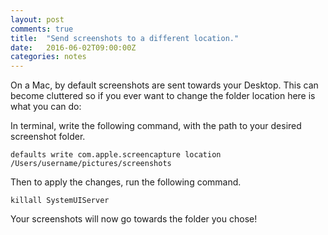 ```yaml
---
layout: post
comments: true
title:  "Send screenshots to a different location."
date:   2016-06-02T09:00:00Z
categories: notes
---
```


On a Mac, by default screenshots are sent towards your Desktop. This can become cluttered so if you ever want to change the folder location here is what you can do: 


In terminal, write the following command, with the path to your desired screenshot folder.

```
defaults write com.apple.screencapture location /Users/username/pictures/screenshots
```
Then to apply the changes, run the following command.

```
killall SystemUIServer
```
Your screenshots will now go towards the folder you chose!